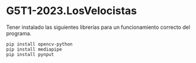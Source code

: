 # G5T1-2023.LosVelocistas

Tener instalado las siguientes librerías para un funcionamiento correcto del programa.
```
pip install opencv-python
pip install mediapipe
pip install pynput
```
